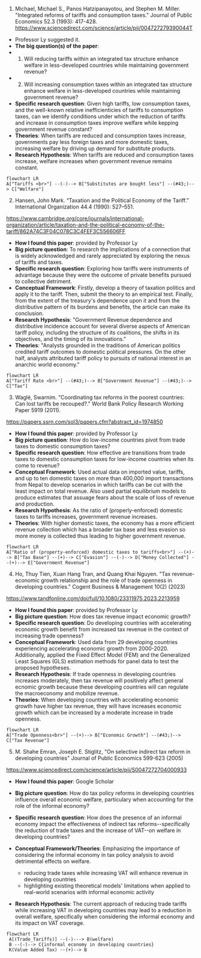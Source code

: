 1. Michael, Michael S., Panos Hatzipanayotou, and Stephen M. Miller. "Integrated reforms of tariffs and consumption taxes." Journal of Public Economics 52.3 (1993): 417-428. 
https://www.sciencedirect.com/science/article/pii/004727279390044T
 - Professor Ly suggested it.
 - **The big question(s) of the paper**:
 - 1. Will reducing tariffs  within an integrated tax structure enhance welfare in less-developed countries while maintaining government revenue?
 - 2. Will increasing consumption taxes within an integrated tax structure enhance welfare in less-developed countries while maintaining government revenue?
 - **Specific research question**: Given high tariffs, low consumption taxes, and the well-known relative inefficienticies of tariffs to consumption taxes, can we identify conditions under which the reduction of tariffs and increase in consumption taxes improve welfare while kepping government revenue constant?
 - **Theories**: When tariffs are reduced and consumption taxes increase, governments pay less foreign taxes and more domestic taxes, increasing welfare by driving up demand for substitute products. 
 - **Research Hypothesis**: When tariffs are reduced and consumption taxes increase, welfare increases when government revenue remains constant. 

```mermaid
flowchart LR
A["Tariffs <br>"] --(-)--> B["Substitutes are bought less"] --(#43;)--> C["Welfare"]
```


2. Hansen, John Mark. “Taxation and the Political Economy of the Tariff.” International Organization 44.4 (1990): 527–551.

https://www.cambridge.org/core/journals/international-organization/article/taxation-and-the-political-economy-of-the-tariff/862A74C3F04C078C3C4FEF3C556606FF

-  **How I found this paper**: provided by Professor Ly
-  **Big picture question**: To research the implications of a connection that is widely acknowledged and rarely appreciated by exploring the nexus of tariffs and taxes.
- **Specific research question**: Exploring how tariffs were instruments of advantage because they were the outcome of private benefits pursued to collective detriment.
- **Conceptual Framework**: Firstly, develop a theory of taxation politics and apply it to the tariff. Then, submit the theory to an empirical test. Finally, from the extent of the treasury's dependence upon it and from the distributive pattern of its burdens and benefits, the article can make its conclusion.
- **Research Hypothesis**: "Government Revenue dependence and distributive incidence account for several diverse aspects of American tariff policy, including the structure of its coalitions, the shifts in its objectives, and the timing of its innovations."
- **Theories**: "Analysts grounded in the traditions of American politics credited tariff outcomes to domestic political pressures. On the other half, analysts attributed tariff policy to pursuits of national interest in an anarchic world economy."

```mermaid
flowchart LR
A["Tariff Rate <br>"] --(#43;)--> B["Government Revenue"] --(#43;)--> C["Tax"]
```


3. Waglé, Swarnim. "Coordinating tax reforms in the poorest countries: Can lost tariffs be recouped?." World Bank Policy Research Working Paper 5919 (2011).

https://papers.ssrn.com/sol3/papers.cfm?abstract_id=1974850

-  **How I found this paper**: provided by Professor Ly
-  **Big picture question**: How do low-income countries pivot from trade taxes to domestic consumption taxes? 
- **Specific research question**: How effective are transitions from trade taxes to domestic consumption taxes for low-income countries when its come to revenue?
- **Conceptual Framework**: Used actual data on imported value, tariffs, and up to ten domestic taxes on more than 400,000 import transactions from Nepal to develop scenarios in which tariffs can be cut with the least impact on total revenue. Also used partial equilibrium models to produce estimates that assuage fears about the scale of loss of revenue and production.
- **Research Hypothesis**: As the ratio of (properly-enforced) domestic taxes to tariffs increases, government revenue increases.
- **Theories**: With higher domestic taxes, the economy has a more efficient revenue collection which has a broader tax base and less evasion so more money is collected thus leading to higher government revenue.


```mermaid
flowchart LR
A["Ratio of (property-enforced) domestic taxes to tariffs<br>"] --(+)--> B["Tax Base"] --(+)--> C["Evasion"] --(-)--> D["Money Collected"] --(+)--> E["Government Revenue"]
```


4. Ho, Thuy Tien, Xuan Hang Tran, and Quang Khai Nguyen. "Tax revenue-economic growth relationship and the role of trade openness in developing countries." Cogent Business & Management 10(2) (2023)

https://www.tandfonline.com/doi/full/10.1080/23311975.2023.2213959

-  **How I found this paper**: provided by Professor Ly
-  **Big picture question**: How does tax revenue impact economic growth?
- **Specific research question**: Do developing countries with accelerating economic growth benefit from increased tax revenue in the context of increasing trade openness?
- **Conceptual Framework**: Used data from 29 developing countries experiencing accelerating economic growth from 2000-2020. Additionally, applied the Fixed Effect Model (FEM) and the Generalized Least Squares (GLS) estimation methods for panel data to test the proposed hypotheses.
- **Research Hypothesis**: If trade openness in developing countries increases moderately, then tax revenue will positively affect general ecnomic growth because these developing countries will can regulate the macroeconomy and mobilize revenue.
- **Theories**: When developing countries with accelerating economic growth have higher tax revenue, they will have increases economic growth which can be increased by a moderate increase in trade openness.

```mermaid
flowchart LR
A["Trade Openness<br>"] --(+)--> B["Economic Growth"] --(#43;)--> C["Tax Revenue"]
```

5. M. Shahe Emran, Joseph E. Stiglitz, "On selective indirect tax reform in developing countries" Journal of Public Economics 599-623 (2005)

https://www.sciencedirect.com/science/article/pii/S0047272704000933

-  **How I found this paper**: Google Scholar
-  **Big picture question**: How do tax policy reforms in developing countries influence overall economic welfare, particulary when accounting for the role of the informal economy?
- **Specific research question**: How does the presence of an informal economy impact the effectiveness of indirect tax reforms--specifically the reduction of trade taxes and the increase of VAT--on welfare in developing countries?
- **Conceptual Framework/Theories**: Emphasizing the importance of considering the informal economy in tax policy analysis to avoid detrimental effects on welfare.

  - reducing trade taxes while increasing VAT will enhance revenue in developing countries
  - highlighting existing theoretical models' limitations when applied to real-world scenarios with informal economic activity
- **Research Hypothesis**: The current approach of reducing trade tariffs while increasing VAT in developing countries may lead to a reduction in overall welfare, specifically when considering the informal economy and its impact on VAT coverage.

 ```mermaid
flowchart LR
  A[(Trade_Tariffs)] --(-)---> B(welfare)
  B --(-)--> C{informal economy in developing countries}
  K(Value Added Tax) --(+)--> B
```

